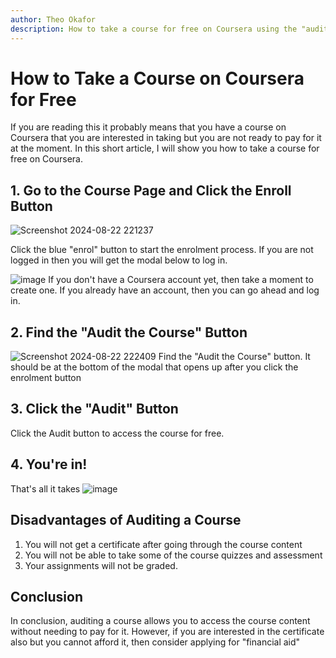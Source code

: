 ```yaml
---
author: Theo Okafor
description: How to take a course for free on Coursera using the "audit" feature
---
```


# How to Take a Course on Coursera for Free

If you are reading this it probably means that you have a course on Coursera that you are interested in taking but you are not ready to pay for it at the moment. In this short article, I will show you how to take a course for free on Coursera.



## 1. Go to the Course Page and Click the Enroll Button
![Screenshot 2024-08-22 221237](https://github.com/user-attachments/assets/6d467a25-7787-4392-9e4b-e7086a32b669)

Click the blue "enrol" button to start the enrolment process. If you are not logged in then you will get the modal below to log in.

![image](https://github.com/user-attachments/assets/97d24433-4ef7-492a-9ba9-ed4926a4451d)
If you don't have a Coursera account yet, then take a moment to create one. If you already have an account, then you can go ahead and log in.

## 2. Find the "Audit the Course" Button
![Screenshot 2024-08-22 222409](https://github.com/user-attachments/assets/be302ab4-d147-4964-a1b6-657b3f57824d)
Find the "Audit the Course" button. It should be at the bottom of the modal that opens up after you click the enrolment button

## 3. Click the "Audit" Button
Click the Audit button to access the course for free.

## 4. You're in!
That's all it takes
![image](https://github.com/user-attachments/assets/5c01b4fa-3f11-4acd-a0d6-664beaedfac5)


## Disadvantages of Auditing a Course
1. You will not get a certificate after going through the course content
2. You will not be able to take some of the course quizzes and assessment
3. Your assignments will not be graded.

## Conclusion
In conclusion, auditing a course allows you to access the course content without needing to pay for it. However, if you are interested in the certificate also but you cannot afford it, then consider applying for "financial aid"
